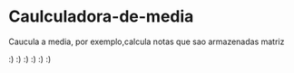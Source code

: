 # Caulculadora-de-media
Caucula a media, por exemplo,calcula notas que sao armazenadas matriz 

:)  :)  :)  :)  :)  :)
